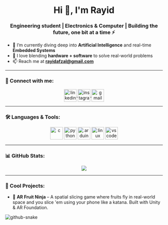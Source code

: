 <h1 align="center">Hi 👋, I'm Rayid</h1>
<h3 align="center">Engineering student | Electronics & Computer | Building the future, one bit at a time ⚡</h3>

- 🌱 I’m currently diving deep into **Artificial Intelligence** and real-time **Embedded Systems**  
- 🧠 I love blending **hardware + software** to solve real-world problems  
- 📫 Reach me at **rayidafzal@gmail.com**

---

### 🧩 Connect with me:
<p align="center">
  <a href="https://linkedin.com/in/rayid-afzal/" target="blank">
    <img align="center" src="https://github.com/VintageSpider69/VintageSpider69/blob/main/linkedin.png" alt="linkedin" height="40" width="40" />
  </a>
  <a href="https://www.instagram.com/rayid.m.afzal?igsh=MTFvbmR3ZjQyNWdjbw==" target="blank">
    <img align="center" src="https://github.com/VintageSpider69/VintageSpider69/blob/main/instagram.png" alt="instagram" height="40" width="40" />
  </a>
  <a href="mailto:rayidafzal@gmail.com">
    <img align="center" src="https://github.com/VintageSpider69/VintageSpider69/blob/main/gmail.png" alt="gmail" height="40" width="40" />
  </a>
</p>

---

### 🛠️ Languages & Tools:
<p align="center">
  <img src="https://cdn.jsdelivr.net/gh/devicons/devicon/icons/c/c-original.svg" alt="c" width="40" height="40"/>
  <img src="https://cdn.jsdelivr.net/gh/devicons/devicon/icons/python/python-original.svg" alt="python" width="40" height="40"/>
  <img src="https://cdn.jsdelivr.net/gh/devicons/devicon/icons/arduino/arduino-original.svg" alt="arduino" width="40" height="40"/>
  <img src="https://cdn.jsdelivr.net/gh/devicons/devicon/icons/linux/linux-original.svg" alt="linux" width="40" height="40"/>
  <img src="https://cdn.jsdelivr.net/gh/devicons/devicon/icons/vscode/vscode-original.svg" alt="vscode" width="40" height="40"/>
</p>

---

### 📊 GitHub Stats:
<p align="center">
<img src="https://github-readme-streak-stats.demolab.com?user=VintageSpider69&theme=default" />
</p>

---

### 🧠 Cool Projects:

- 🍉 **AR Fruit Ninja** – A spatial slicing game where fruits fly in real-world space and you slice 'em using your phone like a katana. Built with Unity & AR Foundation.

<picture>
  <source media="(prefers-color-scheme: dark)" srcset="https://raw.githubusercontent.com/VintageSpider69/VintageSpider69/output/github-snake-dark.svg" />
  <source media="(prefers-color-scheme: light)" srcset="https://raw.githubusercontent.com/VintageSpider69/VintageSpider69/output/github-snake.svg" />
  <img alt="github-snake" src="https://raw.githubusercontent.com/VintageSpider69/VintageSpider69/output/github-snake.svg" />
</picture>
